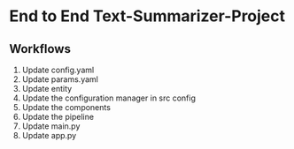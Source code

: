 # End to End Text-Summarizer-Project

## Workflows

1. Update config.yaml
2. Update params.yaml
3. Update entity
4. Update the configuration manager in src config 
5. Update the components 
6. Update the pipeline
7. Update main.py
8. Update app.py

